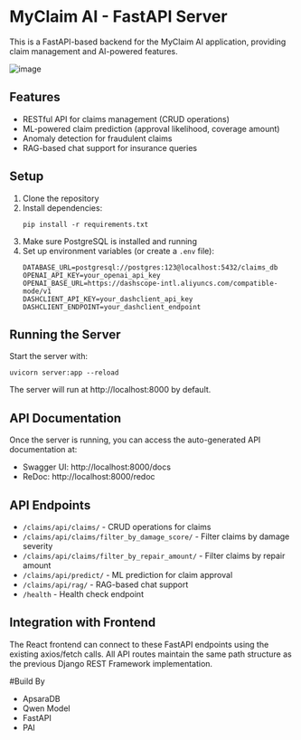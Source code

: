 # MyClaim AI - FastAPI Server

This is a FastAPI-based backend for the MyClaim AI application, providing claim management and AI-powered features.

![image](https://github.com/user-attachments/assets/88603d24-8251-4339-9cad-e47bac284dae)


## Features

- RESTful API for claims management (CRUD operations)
- ML-powered claim prediction (approval likelihood, coverage amount)
- Anomaly detection for fraudulent claims
- RAG-based chat support for insurance queries

## Setup

1. Clone the repository
2. Install dependencies:
   ```
   pip install -r requirements.txt
   ```
3. Make sure PostgreSQL is installed and running
4. Set up environment variables (or create a `.env` file):
   ```
   DATABASE_URL=postgresql://postgres:123@localhost:5432/claims_db
   OPENAI_API_KEY=your_openai_api_key
   OPENAI_BASE_URL=https://dashscope-intl.aliyuncs.com/compatible-mode/v1
   DASHCLIENT_API_KEY=your_dashclient_api_key
   DASHCLIENT_ENDPOINT=your_dashclient_endpoint
   ```

## Running the Server

Start the server with:
```
uvicorn server:app --reload
```

The server will run at http://localhost:8000 by default.

## API Documentation

Once the server is running, you can access the auto-generated API documentation at:
- Swagger UI: http://localhost:8000/docs
- ReDoc: http://localhost:8000/redoc

## API Endpoints

- `/claims/api/claims/` - CRUD operations for claims
- `/claims/api/claims/filter_by_damage_score/` - Filter claims by damage severity
- `/claims/api/claims/filter_by_repair_amount/` - Filter claims by repair amount
- `/claims/api/predict/` - ML prediction for claim approval
- `/claims/api/rag/` - RAG-based chat support
- `/health` - Health check endpoint

## Integration with Frontend

The React frontend can connect to these FastAPI endpoints using the existing axios/fetch calls. All API routes maintain the same path structure as the previous Django REST Framework implementation.

#Build By 
- ApsaraDB
- Qwen Model
- FastAPI
- PAI

